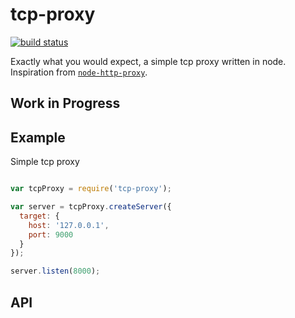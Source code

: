 # tcp-proxy

[![build status](https://secure.travis-ci.org/jcrugzz/tcp-proxy.png)](http://travis-ci.org/jcrugzz/tcp-proxy)

Exactly what you would expect, a simple tcp proxy written in node. Inspiration
from [`node-http-proxy`][http-proxy].

## Work in Progress

## Example

Simple tcp proxy

```js

var tcpProxy = require('tcp-proxy');

var server = tcpProxy.createServer({
  target: {
    host: '127.0.0.1',
    port: 9000
  }
});

server.listen(8000);

```

## API



[http-proxy]: https://github.com/nodejitsu/node-http-proxy
